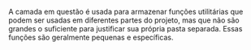 A camada em questão é usada para armazenar funções utilitárias que podem ser usadas em diferentes partes do projeto, mas que não são grandes o suficiente para justificar sua própria pasta separada. Essas funções são geralmente pequenas e específicas.